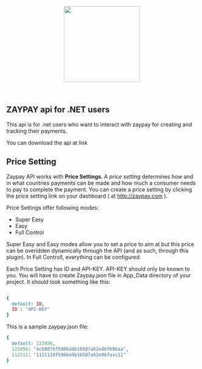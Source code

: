 <p align="center">
<img width="200px"src="http://zaypay.com/images/v2/logo.png"/>
</p>
<br>

ZAYPAY api for .NET users
------------------------------
This api is for .net users who want to interact with zaypay for creating and tracking their payments. 

You can download the api at link

Price Setting
------------------------------

Zaypay API works with __Price Settings__. A *price setting* determines how and in what countries payments 
can be made and how much a consumer needs to pay to complete the payment. 
You can create a price setting by clicking the price setting  link on your dashboard  ( at http://zaypay.com ).

Price Settings offer following modes:

*   Super Easy
*   Easy
*   Full Control

Super Easy and Easy modes allow you to set a price to aim at but this price can be overidden dynamically through the API (and as such, through this plugin). In Full Controll, everything can be configured.


Each Price Setting has ID and API-KEY. API-KEY should only be known to you. You will have to create Zaypay.json file in App_Data directory of your project. It should look something like this:

``` ruby

{
  default: ID,
  ID : "API-KEY"
}
```

This is a sample zaypay.json file:

``` ruby
{
  default: 123456,
  123456: "4c60870f5906a9b16507a62e96f086aa",
  112211: "1121110f5906a9b16507a62e96fass11"
}

```

